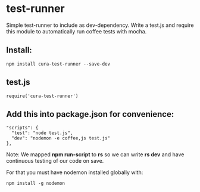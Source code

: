 test-runner
===========

Simple test-runner to include as dev-dependency. Write a test.js and require this module to automatically run coffee tests with mocha.

## Install:

    npm install cura-test-runner --save-dev

## test.js

    require('cura-test-runner')

## Add this into package.json for convenience:

    "scripts": {
      "test": "node test.js",
      "dev": "nodemon -e coffee,js test.js"
    },

Note: We mapped **npm run-script** to **rs** so we can write **rs dev**
and have continuous testing of our code on save.

For that you must have nodemon installed globally with:

    npm install -g nodemon
